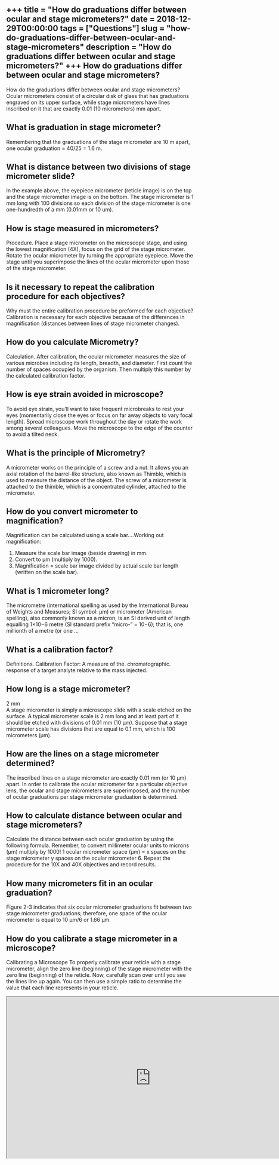 +++
title = "How do graduations differ between ocular and stage micrometers?"
date = 2018-12-29T00:00:00
tags = ["Questions"]
slug = "how-do-graduations-differ-between-ocular-and-stage-micrometers"
description = "How do graduations differ between ocular and stage micrometers?"
+++
How do graduations differ between ocular and stage micrometers?
---------------------------------------------------------------

How do the graduations differ between ocular and stage micrometers? Ocular micrometers consist of a circular disk of glass that has graduations engraved on its upper surface, while stage micrometers have lines inscribed on it that are exactly 0.01 (10 micrometers) mm apart.

What is graduation in stage micrometer?
---------------------------------------

Remembering that the graduations of the stage micrometer are 10 m apart, one ocular graduation = 40/25 = 1.6 m.

What is distance between two divisions of stage micrometer slide?
-----------------------------------------------------------------

In the example above, the eyepiece micrometer (reticle image) is on the top and the stage micrometer image is on the bottom. The stage micrometer is 1 mm long with 100 divisions so each division of the stage micrometer is one one-hundredth of a mm (0.01mm or 10 um).

How is stage measured in micrometers?
-------------------------------------

Procedure. Place a stage micrometer on the microscope stage, and using the lowest magnification (4X), focus on the grid of the stage micrometer. Rotate the ocular micrometer by turning the appropriate eyepiece. Move the stage until you superimpose the lines of the ocular micrometer upon those of the stage micrometer.

Is it necessary to repeat the calibration procedure for each objectives?
------------------------------------------------------------------------

Why must the entire calibration procedure be preformed for each objective? Calibration is necessary for each objective because of the differences in magnification (distances between lines of stage micrometer changes).

How do you calculate Micrometry?
--------------------------------

Calculation. After calibration, the ocular micrometer measures the size of various microbes including its length, breadth, and diameter. First count the number of spaces occupied by the organism. Then multiply this number by the calculated calibration factor.

How is eye strain avoided in microscope?
----------------------------------------

To avoid eye strain, you’ll want to take frequent microbreaks to rest your eyes (momentarily close the eyes or focus on far away objects to vary focal length). Spread microscope work throughout the day or rotate the work among several colleagues. Move the microscope to the edge of the counter to avoid a tilted neck.

What is the principle of Micrometry?
------------------------------------

A micrometer works on the principle of a screw and a nut. It allows you an axial rotation of the barrel-like structure, also known as Thimble, which is used to measure the distance of the object. The screw of a micrometer is attached to the thimble, which is a concentrated cylinder, attached to the micrometer.

How do you convert micrometer to magnification?
-----------------------------------------------

Magnification can be calculated using a scale bar….Working out magnification:

1. Measure the scale bar image (beside drawing) in mm.
2. Convert to µm (multiply by 1000).
3. Magnification = scale bar image divided by actual scale bar length (written on the scale bar).

What is 1 micrometer long?
--------------------------

The micrometre (international spelling as used by the International Bureau of Weights and Measures; SI symbol: μm) or micrometer (American spelling), also commonly known as a micron, is an SI derived unit of length equalling 1×10−6 metre (SI standard prefix “micro-” = 10−6); that is, one millionth of a metre (or one …

What is a calibration factor?
-----------------------------

Definitions. Calibration Factor: A measure of the. chromatographic. response of a target analyte relative to the mass injected.

How long is a stage micrometer?
-------------------------------

2 mm  
A stage micrometer is simply a microscope slide with a scale etched on the surface. A typical micrometer scale is 2 mm long and at least part of it should be etched with divisions of 0.01 mm (10 µm). Suppose that a stage micrometer scale has divisions that are equal to 0.1 mm, which is 100 micrometers (µm).

How are the lines on a stage micrometer determined?
---------------------------------------------------

The inscribed lines on a stage micrometer are exactly 0.01 mm (or 10 µm) apart. In order to calibrate the ocular micrometer for a particular objective lens, the ocular and stage micrometers are superimposed, and the number of ocular graduations per stage micrometer graduation is determined.

How to calculate distance between ocular and stage micrometers?
---------------------------------------------------------------

Calculate the distance between each ocular graduation by using the following formula. Remember, to convert millimeter ocular units to microns (µm) multiply by 1000! 1 ocular micrometer space (µm) = x spaces on the stage micrometer y spaces on the ocular micrometer 6. Repeat the procedure for the 10X and 40X objectives and record results.

How many micrometers fit in an ocular graduation?
-------------------------------------------------

Figure 2-3 indicates that six ocular micrometer graduations fit between two stage micrometer graduations; therefore, one space of the ocular micrometer is equal to 10 µm/6 or 1.66 µm.

How do you calibrate a stage micrometer in a microscope?
--------------------------------------------------------

Calibrating a Microscope To properly calibrate your reticle with a stage micrometer, align the zero line (beginning) of the stage micrometer with the zero line (beginning) of the reticle. Now, carefully scan over until you see the lines line up again. You can then use a simple ratio to determine the value that each line represents in your reticle.

<iframe allow="accelerometer; autoplay; clipboard-write; encrypted-media; gyroscope; picture-in-picture" allowfullscreen="" class="__youtube_prefs__  epyt-is-override  no-lazyload" data-no-lazy="1" data-origheight="433" data-origwidth="770" data-skipgform_ajax_framebjll="" height="433" id="_ytid_40015" loading="lazy" src="https://www.youtube.com/embed/HaqgCtA-ioI?enablejsapi=1&autoplay=0&cc_load_policy=0&cc_lang_pref=&iv_load_policy=1&loop=0&modestbranding=0&rel=1&fs=1&playsinline=0&autohide=2&theme=dark&color=red&controls=1&" title="YouTube player" width="770"></iframe>
